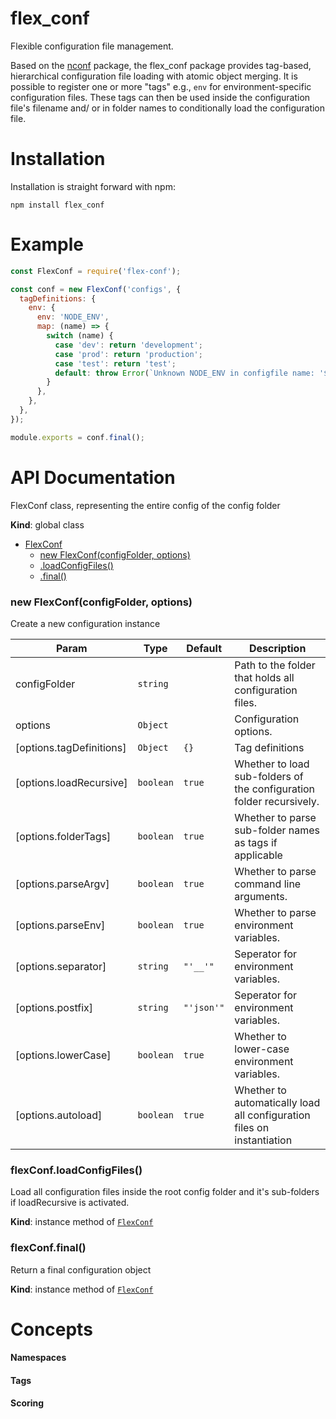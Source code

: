 # flex_conf

Flexible configuration file management.

Based on the [nconf](https://www.npmjs.com/package/nconf) package, the flex_conf package provides tag-based, hierarchical configuration file loading with atomic object merging. It is possible to register one or more "tags" e.g., `env` for environment-specific configuration files. These tags can then be used inside the configuration file's filename and/ or in folder names to conditionally load the configuration file.

# Installation

Installation is straight forward with npm:
```
npm install flex_conf
```

# Example

``` js
const FlexConf = require('flex-conf');

const conf = new FlexConf('configs', {
  tagDefinitions: {
    env: {
      env: 'NODE_ENV',
      map: (name) => {
        switch (name) {
          case 'dev': return 'development';
          case 'prod': return 'production';
          case 'test': return 'test';
          default: throw Error(`Unknown NODE_ENV in configfile name: '${name}'`);
        }
      },
    },
  },
});

module.exports = conf.final();
```

<a name="FlexConf"></a>

# API Documentation
FlexConf class, representing the entire config of the config folder

**Kind**: global class

* [FlexConf](#FlexConf)
    * [new FlexConf(configFolder, options)](#new_FlexConf_new)
    * [.loadConfigFiles()](#FlexConf+loadConfigFiles)
    * [.final()](#FlexConf+final)

<a name="new_FlexConf_new"></a>

### new FlexConf(configFolder, options)
Create a new configuration instance


| Param | Type | Default | Description |
| --- | --- | --- | --- |
| configFolder | <code>string</code> |  | Path to the folder that holds all configuration files. |
| options | <code>Object</code> |  | Configuration options. |
| [options.tagDefinitions] | <code>Object</code> | <code>{}</code> | Tag definitions |
| [options.loadRecursive] | <code>boolean</code> | <code>true</code> | Whether to load sub-folders of the configuration folder recursively. |
| [options.folderTags] | <code>boolean</code> | <code>true</code> | Whether to parse sub-folder names as tags if applicable |
| [options.parseArgv] | <code>boolean</code> | <code>true</code> | Whether to parse command line arguments. |
| [options.parseEnv] | <code>boolean</code> | <code>true</code> | Whether to parse environment variables. |
| [options.separator] | <code>string</code> | <code>&quot;&#x27;__&#x27;&quot;</code> | Seperator for environment variables. |
| [options.postfix] | <code>string</code> | <code>&quot;&#x27;json&#x27;&quot;</code> | Seperator for environment variables. |
| [options.lowerCase] | <code>boolean</code> | <code>true</code> | Whether to lower-case environment variables. |
| [options.autoload] | <code>boolean</code> | <code>true</code> | Whether to automatically load all configuration files on instantiation |

<a name="FlexConf+loadConfigFiles"></a>

### flexConf.loadConfigFiles()
Load all configuration files inside the root config folder and it's sub-folders if loadRecursive is activated.

**Kind**: instance method of [<code>FlexConf</code>](#FlexConf)
<a name="FlexConf+final"></a>

### flexConf.final()
Return a final configuration object

**Kind**: instance method of [<code>FlexConf</code>](#FlexConf)
<a name="getFilesFromDir"></a>

# Concepts

#### Namespaces

#### Tags

#### Scoring

